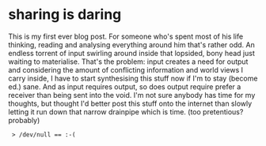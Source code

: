 # sharing is daring #

This is my first ever blog post. For someone who's spent most of his life thinking, reading and analysing everything around him that's rather odd. An endless torrent of input swirling around inside that lopsided, bony head just waiting to materialise. That's the problem: input creates a need for output and considering the amount of conflicting information and world views I carry inside, I have to start synthesising this stuff now if I'm to stay (become ed.) sane. And as input requires output, so does output require prefer a receiver than being sent into the void. I'm not sure anybody has time for my thoughts, but thought I'd better post this stuff onto the internet than slowly letting it run down that narrow drainpipe which is time. (too pretentious? probably)

` > /dev/null == :-(`

